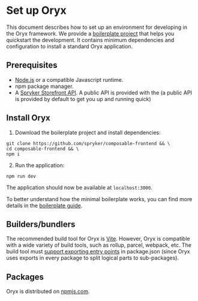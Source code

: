 # Set up Oryx

This document describes how to set up an environment for developing in the Oryx framework. We provide a [boilerplate project](https://github.com/spryker/composable-frontend) that helps you quickstart the development. It contains minimum dependencies and configuration to install a standard Oryx application.

## Prerequisites

* [Node.js](https://nodejs.org/) or a compatible Javascript runtime.
* npm package manager.
* A [Spryker Storefront API](/docs/scos/dev/glue-api-guides/{{site.version}}/glue-rest-api.html). A public API is provided with the   (a public API is provided by default to get you up and running quick)

## Install Oryx


1. Download the boilerplate project and install dependencies:

```shell
git clone https://github.com/spryker/composable-frontend && \
cd composable-frontend && \
npm i
```


2. Run the application:

```shell
npm run dev
```

The application should now be available at `localhost:3000`.

To better understand how the minimal boilerplate works, you can find more details in the [boilerplate guide](./boilerplate.md).

## Builders/bundlers

The recommended build tool for Oryx is [Vite](https://vitejs.dev/). However, Oryx is compatible with a wide variety of build tools, such as rollup, parcel, webpack, etc.
The build tool must [support exporting entry points](https://nodejs.org/api/packages.html#package-entry-points) in package.json (since Oryx uses exports in every package to split logical parts to sub-packages).

## Packages

Oryx is distributed on [npmjs.com](https://www.npmjs.com/org/spryker-oryx).  
